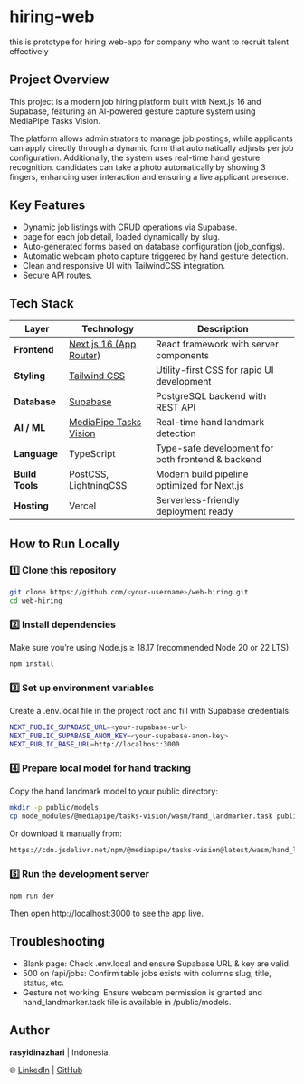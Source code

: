 # hiring-web
this is prototype for hiring web-app for company who want to recruit talent effectively

## Project Overview
This project is a modern job hiring platform built with Next.js 16 and Supabase, featuring an AI-powered gesture capture system using MediaPipe Tasks Vision.

The platform allows administrators to manage job postings, while applicants can apply directly through a dynamic form that automatically adjusts per job configuration.
Additionally, the system uses real-time hand gesture recognition. candidates can take a photo automatically by showing 3 fingers, enhancing user interaction and ensuring a live applicant presence.

## Key Features
- Dynamic job listings with CRUD operations via Supabase.
- page for each job detail, loaded dynamically by slug.
- Auto-generated forms based on database configuration (job_configs).
- Automatic webcam photo capture triggered by hand gesture detection.
- Clean and responsive UI with TailwindCSS integration.
- Secure API routes.

## Tech Stack
| Layer                  | Technology                                                        | Description                                       |
| ---------------------- | ----------------------------------------------------------------- | ------------------------------------------------- |
| **Frontend**           | [Next.js 16 (App Router)](https://nextjs.org/)                    | React framework with server components            |
| **Styling**            | [Tailwind CSS](https://tailwindcss.com/)                          | Utility-first CSS for rapid UI development        |
| **Database**           | [Supabase](https://supabase.com/)                                 | PostgreSQL backend with REST API                  |
| **AI / ML**            | [MediaPipe Tasks Vision](https://developers.google.com/mediapipe) | Real-time hand landmark detection                 |
| **Language**           | TypeScript                                                        | Type-safe development for both frontend & backend |
| **Build Tools**        | PostCSS, LightningCSS                                             | Modern build pipeline optimized for Next.js       |
| **Hosting** | Vercel                                             | Serverless-friendly deployment ready              |

## How to Run Locally

### 1️⃣ Clone this repository
```bash
git clone https://github.com/<your-username>/web-hiring.git
cd web-hiring
```

### 2️⃣ Install dependencies
Make sure you’re using Node.js ≥ 18.17 (recommended Node 20 or 22 LTS).
```bash
npm install
```

### 3️⃣ Set up environment variables
Create a .env.local file in the project root and fill with Supabase credentials:
```bash
NEXT_PUBLIC_SUPABASE_URL=<your-supabase-url>
NEXT_PUBLIC_SUPABASE_ANON_KEY=<your-supabase-anon-key>
NEXT_PUBLIC_BASE_URL=http://localhost:3000
```

### 4️⃣ Prepare local model for hand tracking
Copy the hand landmark model to your public directory:
```bash
mkdir -p public/models
cp node_modules/@mediapipe/tasks-vision/wasm/hand_landmarker.task public/models/
```
Or download it manually from:
```bash
https://cdn.jsdelivr.net/npm/@mediapipe/tasks-vision@latest/wasm/hand_landmarker.task
```

### 5️⃣ Run the development server
```bash
npm run dev
```
Then open http://localhost:3000 to see the app live.

## Troubleshooting
- Blank page: Check .env.local and ensure Supabase URL & key are valid.
- 500 on /api/jobs: Confirm table jobs exists with columns slug, title, status, etc.
- Gesture not working: Ensure webcam permission is granted and hand_landmarker.task file is available in /public/models.

## Author
**rasyidinazhari** | Indonesia.


🌐 [LinkedIn](https://www.linkedin.com/in/rasyidinazhari/) | [GitHub](https://github.com/rasyidinazhari)
